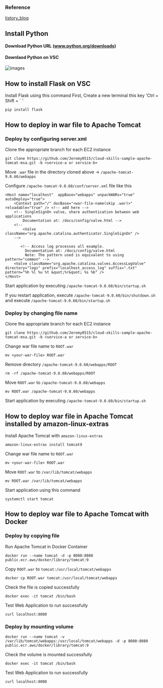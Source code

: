 ### Reference
[tistory_blog](https://smcjaemin0820.tistory.com/)

## Install Python

#### Download Python URL (www.python.org/downloads)
#### Downlaod Python on VSC
![images](https://img1.daumcdn.net/thumb/R1280x0/?scode=mtistory2&fname=https%3A%2F%2Fblog.kakaocdn.net%2Fdn%2FbRnd8D%2FbtqHEFItlyR%2FAjw0xeaX7v6FMZPcQtQFDk%2Fimg.jpg)

## How to install Flask on VSC

Install Flask using this command
First, Create a new terminal this key
'Ctrl + Shift + ` '
```
pip install flask
```

## How to deploy in war file to Apache Tomcat  
### Deploy by configuring server.xml
Clone the appropriate branch for each EC2 instance
```
git clone https://github.com/Jeromy0515/cloud-skills-sample-apache-tomcat-msa.git -b <service-a or service-b>
```

Move `.war` file in the directory cloned above -> `/apache-tomcat-9.0.60/webapps`

Configure `/apache-tomcat-9.0.60/conf/server.xml` file like this
```
<Host name="localhost"  appBase="webapps" unpackWARs="true" autoDeploy="true">
    <Context path="/" docBase="<war-file-name(skip .war)>" reloadable="true" /> <!-- add here -->
    <!-- SingleSignOn valve, share authentication between web applications
        Documentation at: /docs/config/valve.html -->
    <!--
        <Valve className="org.apache.catalina.authenticator.SingleSignOn" />
    -->
 
       <!-- Access log processes all example.
         Documentation at: /docs/config/valve.html
         Note: The pattern used is equivalent to using pattern="common" -->
    <Valve className="org.apache.catalina.valves.AccessLogValve" directory="logs" prefix="localhost_access_log" suffix=".txt" pattern="%h %l %u %t &quot;%r&quot; %s %b" />
</Host>
```

Start application by executing `/apache-tomcat-9.0.60/bin/startup.sh`

If you restart application, execute `/apache-tomcat-9.0.60/bin/shutdown.sh` and execute `/apache-tomcat-9.0.60/bin/startup.sh`

### Deploy by changing file name 

Clone the appropriate branch for each EC2 instance
```
git clone https://github.com/Jeromy0515/cloud-skills-sample-apache-tomcat-msa.git -b <service-a or service-b>
```

Change war file name to `ROOT.war`
```
mv <your-war-file> ROOT.war
```

Remove directory `/apache-tomcat-9.0.60/webapps/ROOT` 
```
rm -rf /apache-tomcat-9.0.60/webapps/ROOT
```

Move `ROOT.war` to `/apache-tomcat-9.0.60/webapps`
```
mv ROOT.war /apache-tomcat-9.0.60/webapps
```

Start application by executing `/apache-tomcat-9.0.60/bin/startup.sh`


## How to deploy war file in Apache Tomcat installed by amazon-linux-extras
Install Apache Tomcat with `amazon-linux-extras`
```
amazon-linux-extras install tomcat9
```

Change war file name to `ROOT.war`
```
mv <your-war-file> ROOT.war
```

Move `ROOT.war` to `/var/lib/tomcat/webapps`
```
mv ROOT.war /var/lib/tomcat/webapps
```

Start application using this command
```
systemctl start tomcat
```

## How to deploy war file to Apache Tomcat with Docker

### Deploy by copying file

Run Apache Tomcat in Docker Container
```
docker run --name tomcat -d -p 8080:8080 public.ecr.aws/docker/library/tomcat:9 
```

Copy `ROOT.war` to `tomcat:/usr/local/tomcat/webapps`
```
docker cp ROOT.war tomcat:/usr/local/tomcat/webapps
```

Check the file is copied successfully
```
docker exec -it tomcat /bin/bash
```

Test Web Application to run successfully
```
curl localhost:8080
```

### Deploy by mounting volume

```
docker run --name tomcat -v /var/lib/tomcat/webapps:/usr/local/tomcat/webapps -d -p 8080:8080 public.ecr.aws/docker/library/tomcat:9
```

Check the volume is mounted successfully
```
docker exec -it tomcat /bin/bash
```

Test Web Application to run successfully
```
curl localhost:8080
```
